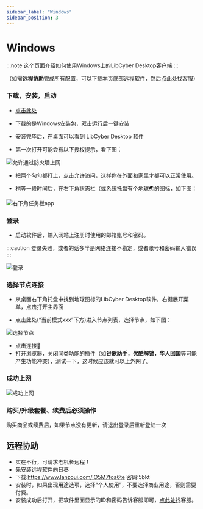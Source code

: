 ```yaml
---
sidebar_label: "Windows"
sidebar_position: 3
---
```

# Windows

:::note
这个页面介绍如何使用Windows上的LibCyber Desktop客户端
:::

（如需**远程协助**完成所有配置，可以下载本页底部远程软件，然后[点此处](https://go.crisp.chat/chat/embed/?website_id=9bf1c6d9-b23b-4b0c-95aa-fbeac29d2be6)找客服）


### 下载，安装，启动
- [点击此处](https://panel.libcyber.xyz/clients/LibCyber-V1.0.0.exe)
- 下载的是Windows安装包，双击运行后一键安装

- 安装完毕后，在桌面可以看到 LibCyber Desktop 软件

- 第一次打开可能会有以下授权提示，看下图：

![允许通过防火墙上网][firewall-allow]

- 把两个勾勾都打上，点击允许访问，这样你在外面和家里才都可以正常使用。

- 稍等一段时间后，在右下角状态栏（或系统托盘有个地球🌏的图标，如下图：

![右下角任务栏app][app-in-dock]

### 登录

- 启动软件后，输入网站上注册时使用的邮箱账号和密码。

:::caution
登录失败，或者的话多半是网络连接不稳定，或者账号和密码输入错误
:::

![登录][login]

### 选择节点连接

- 从桌面右下角托盘中找到地球图标的LibCyber Desktop软件，右键展开菜单，点击打开主界面

- 点击此处(“当前模式xxx”下方)进入节点列表，选择节点，如下图：

![选择节点][select-node]

- 点击连接🚀
- 打开浏览器，关闭同类功能的插件（如**谷歌助手，优酷解锁，华人回国**等可能产生功能冲突），测试一下，这时候应该就可以上外网了。

### 成功上网
![成功上网][success]

### 购买/升级套餐、续费后必须操作

购买商品或续费后，如果节点没有更新，请退出登录后重新登陆一次


## 远程协助

- 实在不行，可请求老机长远程！
- 先安装远程软件向日葵
- 下载:https://www.lanzoui.com/iO5M7foa6te 密码:5bkt
- 安装时，如果出现用途选项，选择“个人使用”，不要选择商业用途，否则需要付费。
- 安装成功后打开，把软件里面显示的ID和密码告诉客服即可，[点此处](https://go.crisp.chat/chat/embed/?website_id=9bf1c6d9-b23b-4b0c-95aa-fbeac29d2be6)找客服。

[app-in-dir]: https://cdn.jsdelivr.net/gh/LibCyber/docs-cdn@v1.0.1/assets/pirate-windows/app-in-dir.jpg "在文件夹中打开软件"
[firewall-allow]: https://cdn.jsdelivr.net/gh/LibCyber/docs-cdn@v1.0.1/assets/pirate-windows/firewall-allow.jpg "允许通过防火墙上网"
[login]: https://cdn.jsdelivr.net/gh/LibCyber/docs-cdn@v1.0.1/assets/pirate-windows/login.jpg "登录"
[app-in-dock]: https://cdn.jsdelivr.net/gh/LibCyber/docs-cdn@v1.0.1/assets/pirate-windows/app-in-dock.jpg "任务栏中的app"
[select-node]: https://cdn.jsdelivr.net/gh/LibCyber/docs-cdn@v1.0.1/assets/pirate-windows/select-node.jpg "选择节点"
[success]: https://cdn.jsdelivr.net/gh/LibCyber/docs-cdn@v1.0.1/assets/pirate-windows/success.jpg "成功上网"



